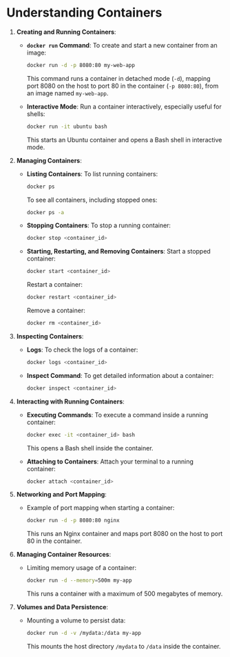 # Understanding Containers

1. **Creating and Running Containers**:
   - **`docker run` Command**: To create and start a new container from an image:

     ```bash
     docker run -d -p 8080:80 my-web-app
     ```

     This command runs a container in detached mode (`-d`), mapping port 8080 on the host to port 80 in the container (`-p 8080:80`), from an image named `my-web-app`.

   - **Interactive Mode**: Run a container interactively, especially useful for shells:

     ```bash
     docker run -it ubuntu bash
     ```

     This starts an Ubuntu container and opens a Bash shell in interactive mode.

2. **Managing Containers**:
   - **Listing Containers**: To list running containers:

     ```bash
     docker ps
     ```

     To see all containers, including stopped ones:

     ```bash
     docker ps -a
     ```

   - **Stopping Containers**: To stop a running container:

     ```bash
     docker stop <container_id>
     ```

   - **Starting, Restarting, and Removing Containers**:
     Start a stopped container:

     ```bash
     docker start <container_id>
     ```

     Restart a container:

     ```bash
     docker restart <container_id>
     ```

     Remove a container:

     ```bash
     docker rm <container_id>
     ```

3. **Inspecting Containers**:
   - **Logs**: To check the logs of a container:

     ```bash
     docker logs <container_id>
     ```

   - **Inspect Command**: To get detailed information about a container:

     ```bash
     docker inspect <container_id>
     ```

4. **Interacting with Running Containers**:
   - **Executing Commands**: To execute a command inside a running container:

     ```bash
     docker exec -it <container_id> bash
     ```

     This opens a Bash shell inside the container.

   - **Attaching to Containers**: Attach your terminal to a running container:

     ```bash
     docker attach <container_id>
     ```

5. **Networking and Port Mapping**:
   - Example of port mapping when starting a container:

     ```bash
     docker run -d -p 8080:80 nginx
     ```

     This runs an Nginx container and maps port 8080 on the host to port 80 in the container.

6. **Managing Container Resources**:
   - Limiting memory usage of a container:

     ```bash
     docker run -d --memory=500m my-app
     ```

     This runs a container with a maximum of 500 megabytes of memory.

7. **Volumes and Data Persistence**:
   - Mounting a volume to persist data:

     ```bash
     docker run -d -v /mydata:/data my-app
     ```

     This mounts the host directory `/mydata` to `/data` inside the container.
